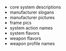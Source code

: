 - core system descriptions
- manufacturer slogans
- manufacturer pictures
- frame pics
- system action names
- system flavors
- weapon flavors
- weapon profile names
